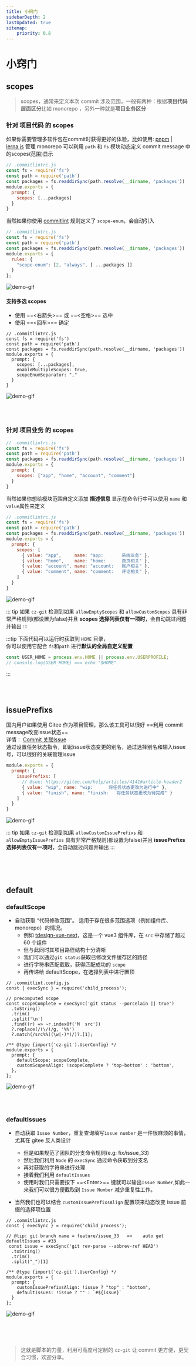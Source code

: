 ```yaml
---
title: 小窍门
sidebarDepth: 2
lastUpdated: true
sitemap:
    priority: 0.8
---
```

# 小窍门

## scopes

> scopes，通常来定义本次 commit 涉及范围，一般有两种：根据**项目代码层面区分**比如 monorepo ，另外一种就是**项目业务区分**

### 针对 项目代码 的 scopes

如果你需要管理多软件包在commit时获得更好的体验，比如使用: [pnpm](https://pnpm.io/) | [lerna.js](https://lerna.js.org/) 管理 monorepo 可以利用 `path` 和 `fs` 模块动态定义 commit message 中的scopes(范围)显示

```js
// .commitlintrc.js 
const fs = require('fs')
const path = require('path')
const packages = fs.readdirSync(path.resolve(__dirname, 'packages'))
module.exports = {
  prompt: { 
    scopes: [...packages] 
  }
}
```

当然如果你使用 [commitlint](https://github.com/conventional-changelog/commitlint) 规则定义了 `scope-enum`，会自动引入

```js
// .commitlintrc.js 
const fs = require('fs')
const path = require('path')
const packages = fs.readdirSync(path.resolve(__dirname, 'packages'))
module.exports = {
  rules: {
    "scope-enum": [2, "always", [ ...packages ]]
  }
};
```

![demo-gif](https://user-images.githubusercontent.com/40693636/156002738-af17087e-2d2b-4a80-a681-d63751282ec8.gif)

#### 支持多选 scopes

- 使用 ==\<右箭头\>== 或 ==\<空格\>== 选中
- 使用 ==\<回车\>== 确定

```js{8,9}
// .commitlintrc.js 
const fs = require('fs')
const path = require('path')
const packages = fs.readdirSync(path.resolve(__dirname, 'packages'))
module.exports = {
  prompt: { 
    scopes: [...packages],
    enableMultipleScopes: true,
    scopeEnumSeparator: "," 
  }
}
```

![demo-gif](https://user-images.githubusercontent.com/40693636/167858696-398a19fd-932f-4453-832a-795edcb75ad7.gif)

<br>
<br>

### 针对 项目业务 的 scopes

```js
// .commitlintrc.js 
const fs = require('fs')
const path = require('path')
const packages = fs.readdirSync(path.resolve(__dirname, 'packages'))
module.exports = {
  prompt: {
    scopes: ["app", "home", "account", "comment"] 
  }
}
```

当然如果你想给模块范围自定义添加 **描述信息** 显示在命令行中可以使用 `name` 和 `value`属性来定义

```js
// .commitlintrc.js 
const fs = require('fs')
const path = require('path')
const packages = fs.readdirSync(path.resolve(__dirname, 'packages'))
module.exports = {
  prompt: {
    scopes: [
      { value: "app",     name: "app:       系统业务" },
      { value: "home",    name: "home:      首页相关" },
      { value: "account", name: "account:   账户相关" },
      { value: "comment", name: "comment:   评论相关" },
    ]
  }
}
```

![demo-gif](https://user-images.githubusercontent.com/40693636/156924173-56508d8a-ba7a-4001-99fe-16234ee0f911.gif)

::: tip
如果 `cz-git` 检测到如果 `allowEmptyScopes` 和 `allowCustomScopes` 具有非常严格规则(都设置为false)并且 **scopes 选择列表仅有一项时**，会自动跳过问题并输出
:::

:::tip
下面代码可以运行时获取到 `HOME` 目录，<br>你可以使用它配合 `fs`和`path` 进行**默认的全局自定义配置**

```js
const USER_HOME = process.env.HOME || process.env.USERPROFILE;
// console.log(USER_HOME) === echo "$HOME"
```

:::

<br>
<br>

## issuePrefixs

国内用户如果使用 Gitee 作为项目管理，那么该工具可以很好 ==利用 commit message改变issue状态== <br>
详情： [Commit 关联Issue](https://gitee.com/help/articles/4141#article-header2) <br>
通过设置任务状态指令，即起issue状态变更的别名，通过选择别名和输入issue号，可以很好的关联管理issue

```js
module.exports = {
  prompt: {
    issuePrefixs: [
      // @see: https://gitee.com/help/articles/4141#article-header2
      { value: "wip", name: "wip:      将任务状态更改为进行中" },
      { value: "finish", name: "finish:   将任务状态更改为待完成" }
    ]
  }
}
```

![demo-gif](https://user-images.githubusercontent.com/40693636/156924322-7edaa527-cd16-4b69-9caf-7471d9984af8.gif)

::: tip
如果 `cz-git` 检测到如果 `allowCustomIssuePrefixs` 和 `allowEmptyIssuePrefixs` 具有非常严格规则(都设置为false)并且 **issuePrefixs 选择列表仅有一项时**，会自动跳过问题并输出
:::

<br>
<br>
<br>

## default

### defaultScope

- 自动获取 “代码修改范围”。 适用于存在很多范围选项（例如组件库、monorepo）的情况。
  - 例如 [tdesign-vue-next](https://github.com/Tencent/tdesign-vue-next)，这是一个 vue3 组件库，在 `src` 中存储了超过 60 个组件
  - 但与此同时其项目路径结构十分清晰
  - 我们可以通过`git status`获取已修改文件缓存区的路径
  - 进行字符串匹配截取，获得匹配成功的 `scope`
  - 再传递给 defaultScope，在选择列表中进行置顶

```js{5-11,16,17}
// .commitlint.config.js
const { execSync } = require('child_process');

// precomputed scope
const scopeComplete = execSync('git status --porcelain || true')
  .toString()
  .trim()
  .split('\n')
  .find((r) => ~r.indexOf('M  src'))
  ?.replace(/(\/)/g, '%%')
  ?.match(/src%%((\w|-)*)/)?.[1];

/** @type {import('cz-git').UserConfig} */
module.exports = {
  prompt: {
    defaultScope: scopeComplete,
    customScopesAlign: !scopeComplete ? 'top-bottom' : 'bottom',
  },
};
```

![demo-gif](https://user-images.githubusercontent.com/40693636/170404847-bc1a76d5-f7bb-4ec6-9c1f-5476ba7fceee.gif)

<br>
<br>

### defaultIssues

- 自动获取 `Issue Number`，重复查询填写`issue number` 是一件很麻烦的事情，尤其在 gitee 反人类设计
  - 但是如果规范了团队的分支命令规则(e.g: fix/issue_33)
  - 然后我们利用 `Node` 的 `execSync` 通过命令获取到分支名
  - 再对获取的字符串进行处理
  - 接着我们利用 `defaultIssues`
  - 使用时我们只需要按下 ==\<Enter\>== 键就可以输出`Issue Number`,如此一来我们可以很方便截取到 `Issue Number` 减少重复性工作。

- <Badge type="tip" text="提示" vertical="middle" /> 当然我们也可以结合 `customIssuePrefixsAlign` 配置项来动态改变 issue 前缀的选择项位置

```js{5-8,13-14}
// .commitlintrc.js 
const { execSync } = require('child_process');

// @tip: git branch name = feature/issue_33   =>    auto get defaultIssues = #33
 const issue = execSync('git rev-parse --abbrev-ref HEAD')
  .toString()
  .trim()
  .split("_")[1]

/** @type {import('cz-git').UserConfig} */
module.exports = {
  prompt: {
    customIssuePrefixsAlign: !issue ? "top" : "bottom",
    defaultIssues: !issue ? "" : `#${issue}`
  }
};
```

![demo-gif](https://user-images.githubusercontent.com/40693636/162552804-132aab02-4b02-4006-9e41-aeae4f825948.gif)

<br>
<br>
<br>

> 这就是脚本的力量，利用可高度可定制的 `cz-git` 让 commit 更方便，更契合习惯，欢迎分享。
